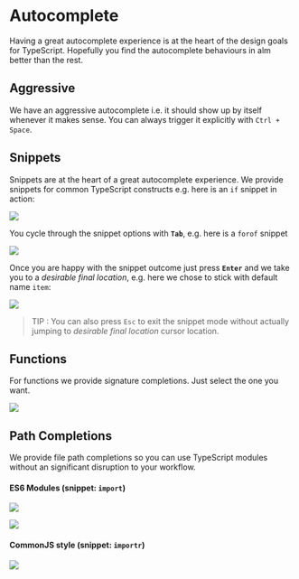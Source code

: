 # Autocomplete

Having a great autocomplete experience is at the heart of the design goals for TypeScript. Hopefully you find the autocomplete behaviours in alm better than the rest.

## Aggressive
We have an aggressive autocomplete i.e. it should show up by itself whenever it makes sense. You can always trigger it explicitly with `Ctrl + Space`.

## Snippets
Snippets are at the heart of a great autocomplete experience. We provide snippets for common TypeScript constructs e.g. here is an `if` snippet in action:

![](https://raw.githubusercontent.com/alm-tools/alm-tools.github.io/master/screens/autocomplete/snippetBasic.gif)

You cycle through the snippet options with **`Tab`**, e.g. here is a `forof` snippet

![](https://raw.githubusercontent.com/alm-tools/alm-tools.github.io/master/screens/autocomplete/snippetAdvanced.gif)

Once you are happy with the snippet outcome just press **`Enter`** and we take you to a *desirable final location*, e.g. here we chose to stick with default name `item`:

![](https://raw.githubusercontent.com/alm-tools/alm-tools.github.io/master/screens/autocomplete/snippetAbort.gif)

> TIP : You can also press `Esc` to exit the snippet mode without actually jumping to *desirable final location* cursor location.

## Functions
For functions we provide signature completions. Just select the one you want.

![](https://raw.githubusercontent.com/alm-tools/alm-tools.github.io/master/screens/autocomplete/function.gif)

## Path Completions
We provide file path completions so you can use TypeScript modules without an significant disruption to your workflow.

#### ES6 Modules (snippet: `import`)

![](https://raw.githubusercontent.com/alm-tools/alm-tools.github.io/master/screens/autocomplete/es.gif)

![](https://raw.githubusercontent.com/alm-tools/alm-tools.github.io/master/screens/autocomplete/destructure.gif)

#### CommonJS style (snippet: `importr`)

![](https://raw.githubusercontent.com/alm-tools/alm-tools.github.io/master/screens/autocomplete/commonjs.gif)

